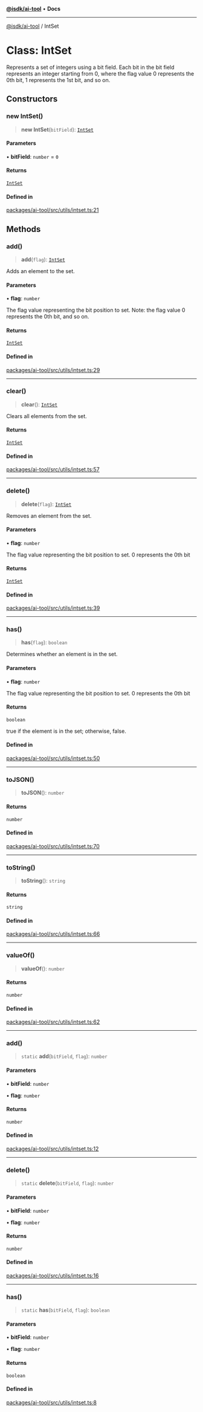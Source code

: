[**@isdk/ai-tool**](../README.md) • **Docs**

***

[@isdk/ai-tool](../globals.md) / IntSet

# Class: IntSet

Represents a set of integers using a bit field.
Each bit in the bit field represents an integer starting from 0,
where the flag value 0 represents the 0th bit, 1 represents the 1st bit, and so on.

## Constructors

### new IntSet()

> **new IntSet**(`bitField`): [`IntSet`](IntSet.md)

#### Parameters

• **bitField**: `number` = `0`

#### Returns

[`IntSet`](IntSet.md)

#### Defined in

[packages/ai-tool/src/utils/intset.ts:21](https://github.com/isdk/ai-tool.js/blob/fe6b47f429fb128627d2210e367fa914b891d314/src/utils/intset.ts#L21)

## Methods

### add()

> **add**(`flag`): [`IntSet`](IntSet.md)

Adds an element to the set.

#### Parameters

• **flag**: `number`

The flag value representing the bit position to set.
             Note: the flag value 0 represents the 0th bit, and so on.

#### Returns

[`IntSet`](IntSet.md)

#### Defined in

[packages/ai-tool/src/utils/intset.ts:29](https://github.com/isdk/ai-tool.js/blob/fe6b47f429fb128627d2210e367fa914b891d314/src/utils/intset.ts#L29)

***

### clear()

> **clear**(): [`IntSet`](IntSet.md)

Clears all elements from the set.

#### Returns

[`IntSet`](IntSet.md)

#### Defined in

[packages/ai-tool/src/utils/intset.ts:57](https://github.com/isdk/ai-tool.js/blob/fe6b47f429fb128627d2210e367fa914b891d314/src/utils/intset.ts#L57)

***

### delete()

> **delete**(`flag`): [`IntSet`](IntSet.md)

Removes an element from the set.

#### Parameters

• **flag**: `number`

The flag value representing the bit position to set. 0 represents the 0th bit

#### Returns

[`IntSet`](IntSet.md)

#### Defined in

[packages/ai-tool/src/utils/intset.ts:39](https://github.com/isdk/ai-tool.js/blob/fe6b47f429fb128627d2210e367fa914b891d314/src/utils/intset.ts#L39)

***

### has()

> **has**(`flag`): `boolean`

Determines whether an element is in the set.

#### Parameters

• **flag**: `number`

The flag value representing the bit position to set. 0 represents the 0th bit

#### Returns

`boolean`

true if the element is in the set; otherwise, false.

#### Defined in

[packages/ai-tool/src/utils/intset.ts:50](https://github.com/isdk/ai-tool.js/blob/fe6b47f429fb128627d2210e367fa914b891d314/src/utils/intset.ts#L50)

***

### toJSON()

> **toJSON**(): `number`

#### Returns

`number`

#### Defined in

[packages/ai-tool/src/utils/intset.ts:70](https://github.com/isdk/ai-tool.js/blob/fe6b47f429fb128627d2210e367fa914b891d314/src/utils/intset.ts#L70)

***

### toString()

> **toString**(): `string`

#### Returns

`string`

#### Defined in

[packages/ai-tool/src/utils/intset.ts:66](https://github.com/isdk/ai-tool.js/blob/fe6b47f429fb128627d2210e367fa914b891d314/src/utils/intset.ts#L66)

***

### valueOf()

> **valueOf**(): `number`

#### Returns

`number`

#### Defined in

[packages/ai-tool/src/utils/intset.ts:62](https://github.com/isdk/ai-tool.js/blob/fe6b47f429fb128627d2210e367fa914b891d314/src/utils/intset.ts#L62)

***

### add()

> `static` **add**(`bitField`, `flag`): `number`

#### Parameters

• **bitField**: `number`

• **flag**: `number`

#### Returns

`number`

#### Defined in

[packages/ai-tool/src/utils/intset.ts:12](https://github.com/isdk/ai-tool.js/blob/fe6b47f429fb128627d2210e367fa914b891d314/src/utils/intset.ts#L12)

***

### delete()

> `static` **delete**(`bitField`, `flag`): `number`

#### Parameters

• **bitField**: `number`

• **flag**: `number`

#### Returns

`number`

#### Defined in

[packages/ai-tool/src/utils/intset.ts:16](https://github.com/isdk/ai-tool.js/blob/fe6b47f429fb128627d2210e367fa914b891d314/src/utils/intset.ts#L16)

***

### has()

> `static` **has**(`bitField`, `flag`): `boolean`

#### Parameters

• **bitField**: `number`

• **flag**: `number`

#### Returns

`boolean`

#### Defined in

[packages/ai-tool/src/utils/intset.ts:8](https://github.com/isdk/ai-tool.js/blob/fe6b47f429fb128627d2210e367fa914b891d314/src/utils/intset.ts#L8)
